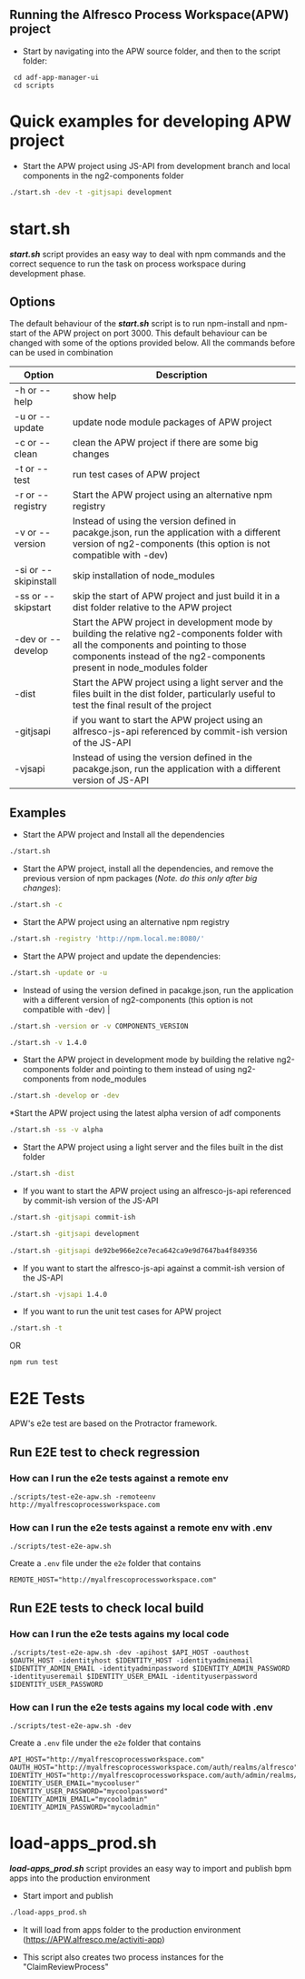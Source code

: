 ## Running the Alfresco Process Workspace(APW) project


* Start by navigating into the APW source folder, and then to the script folder:

```ssh
 cd adf-app-manager-ui
 cd scripts
```

# Quick examples for developing APW project

* Start the APW project using JS-API from development branch and local components in the ng2-components folder

```sh
./start.sh -dev -t -gitjsapi development
```

# start.sh

***start.sh*** script provides an easy way to deal with npm commands and the correct sequence to run the task on process workspace during development phase.

## Options

The default behaviour of the ***start.sh*** script is to run npm-install and npm-start of the APW project on port 3000. This default behaviour can be changed with some of the options provided below.
All the commands before can be used in combination

| Option | Description |
| --- | --- |
| -h or --help    | show help  |
| -u or --update  | update node module packages of APW project  |
| -c or --clean   | clean the APW project if there are some big changes  |
| -t or --test    | run test cases of APW project  |
| -r or --registry    |  Start the APW project using an alternative npm registry  |
| -v or --version    | Instead of using the version defined in pacakge.json, run the application with a different version of ng2-components (this option is not compatible with -dev)  |
| -si or --skipinstall    | skip installation of node_modules  |
| -ss or --skipstart    | skip the start of APW project and just build it in a dist folder relative to the APW project  |
| -dev or --develop    | Start the APW project in development mode by building the relative ng2-components folder with all the components and pointing to those components instead of the ng2-components present in node_modules folder |
| -dist     | Start the APW project using a light server and the files built in the dist folder, particularly useful to test the final result of the project |
| -gitjsapi   | if you want to start the APW project using an alfresco-js-api referenced by commit-ish version of the JS-API |
| -vjsapi   | Instead of using the version defined in the pacakge.json, run the application with a different version of JS-API  |


## Examples

* Start the APW project and Install all the dependencies 

```sh
./start.sh 
```

* Start the APW project, install all the dependencies, and remove the previous version of npm packages (*Note. do this only after big changes*):

```sh
./start.sh -c 
```

* Start the APW project using an alternative npm registry 

```sh
./start.sh -registry 'http://npm.local.me:8080/'
```

* Start the APW project and update the dependencies:

```sh
./start.sh -update or -u
```

* Instead of using the version defined in pacakge.json, run the application with a different version of ng2-components (this option is not compatible with -dev)  |

```sh
./start.sh -version or -v COMPONENTS_VERSION

./start.sh -v 1.4.0
```

* Start the APW project in development mode by building the relative ng2-components folder and pointing to them instead of using ng2-components from node_modules

```sh
./start.sh -develop or -dev
```

*Start the APW project using the latest alpha version of adf components

```sh
./start.sh -ss -v alpha
```

* Start the APW project using a light server and the files built in the dist folder

```sh
./start.sh -dist
```

* If you want to start the APW project using an alfresco-js-api referenced by commit-ish version of the JS-API

```sh
./start.sh -gitjsapi commit-ish

./start.sh -gitjsapi development
 
./start.sh -gitjsapi de92be966e2ce7eca642ca9e9d7647ba4f849356
```

* If you want to start the alfresco-js-api against a commit-ish version of the JS-API

```sh
./start.sh -vjsapi 1.4.0

```

* If you want to run the unit test cases for APW project

```sh
./start.sh -t

```
OR

```
npm run test
```

# E2E Tests

APW's e2e test are based on the Protractor framework. 

## Run E2E test to check regression

### How can I run the e2e tests against a remote env 
```
./scripts/test-e2e-apw.sh -remoteenv http://myalfrescoprocessworkspace.com
```

### How can I run the e2e tests against a remote env with .env
`./scripts/test-e2e-apw.sh`

Create a `.env` file under the `e2e` folder that contains
```
REMOTE_HOST="http://myalfrescoprocessworkspace.com"
```

## Run E2E tests to check local build

### How can I run the e2e tests agains my local code 
```
./scripts/test-e2e-apw.sh -dev -apihost $API_HOST -oauthost $OAUTH_HOST -identityhost $IDENTITY_HOST -identityadminemail $IDENTITY_ADMIN_EMAIL -identityadminpassword $IDENTITY_ADMIN_PASSWORD  -identityuseremail $IDENTITY_USER_EMAIL -identityuserpassword $IDENTITY_USER_PASSWORD
```

### How can I run the e2e tests agains my local code with .env
`./scripts/test-e2e-apw.sh -dev`

Create a `.env` file under the `e2e` folder that contains
```
API_HOST="http://myalfrescoprocessworkspace.com"
OAUTH_HOST="http://myalfrescoprocessworkspace.com/auth/realms/alfresco"
IDENTITY_HOST="http://myalfrescoprocessworkspace.com/auth/admin/realms/alfresco"
IDENTITY_USER_EMAIL="mycooluser"
IDENTITY_USER_PASSWORD="mycoolpassword"
IDENTITY_ADMIN_EMAIL="mycooladmin"
IDENTITY_ADMIN_PASSWORD="mycooladmin"
```


# load-apps_prod.sh

***load-apps_prod.sh*** script provides an easy way to import and publish bpm apps into the production environment

* Start import and publish

```sh
./load-apps_prod.sh 
```
* It will load from apps folder to the production environment (https://APW.alfresco.me/activiti-app) 

* This script also creates two process instances for the "ClaimReviewProcess"
